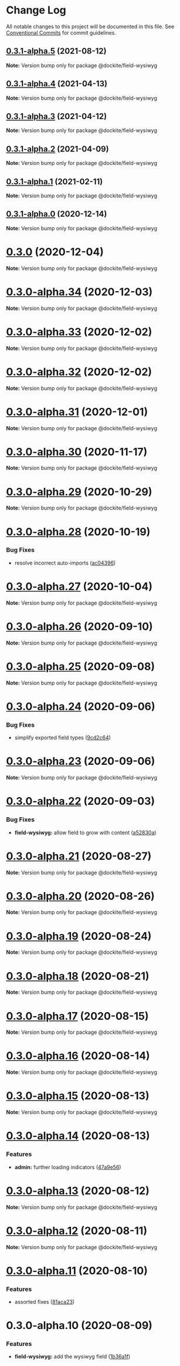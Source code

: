 # Change Log

All notable changes to this project will be documented in this file.
See [Conventional Commits](https://conventionalcommits.org) for commit guidelines.

## [0.3.1-alpha.5](https://github.com/dockite/dockite/compare/@dockite/field-wysiwyg@0.3.1-alpha.4...@dockite/field-wysiwyg@0.3.1-alpha.5) (2021-08-12)

**Note:** Version bump only for package @dockite/field-wysiwyg





## [0.3.1-alpha.4](https://github.com/dockite/dockite/compare/@dockite/field-wysiwyg@0.3.1-alpha.3...@dockite/field-wysiwyg@0.3.1-alpha.4) (2021-04-13)

**Note:** Version bump only for package @dockite/field-wysiwyg





## [0.3.1-alpha.3](https://github.com/dockite/dockite/compare/@dockite/field-wysiwyg@0.3.1-alpha.2...@dockite/field-wysiwyg@0.3.1-alpha.3) (2021-04-12)

**Note:** Version bump only for package @dockite/field-wysiwyg





## [0.3.1-alpha.2](https://github.com/dockite/dockite/compare/@dockite/field-wysiwyg@0.3.1-alpha.1...@dockite/field-wysiwyg@0.3.1-alpha.2) (2021-04-09)

**Note:** Version bump only for package @dockite/field-wysiwyg





## [0.3.1-alpha.1](https://github.com/dockite/dockite/compare/@dockite/field-wysiwyg@0.3.1-alpha.0...@dockite/field-wysiwyg@0.3.1-alpha.1) (2021-02-11)

**Note:** Version bump only for package @dockite/field-wysiwyg





## [0.3.1-alpha.0](https://github.com/dockite/dockite/compare/@dockite/field-wysiwyg@0.3.0...@dockite/field-wysiwyg@0.3.1-alpha.0) (2020-12-14)

**Note:** Version bump only for package @dockite/field-wysiwyg





# [0.3.0](https://github.com/dockite/dockite/compare/@dockite/field-wysiwyg@0.3.0-alpha.34...@dockite/field-wysiwyg@0.3.0) (2020-12-04)

**Note:** Version bump only for package @dockite/field-wysiwyg





# [0.3.0-alpha.34](https://github.com/dockite/dockite/compare/@dockite/field-wysiwyg@0.3.0-alpha.33...@dockite/field-wysiwyg@0.3.0-alpha.34) (2020-12-03)

**Note:** Version bump only for package @dockite/field-wysiwyg





# [0.3.0-alpha.33](https://github.com/dockite/dockite/compare/@dockite/field-wysiwyg@0.3.0-alpha.32...@dockite/field-wysiwyg@0.3.0-alpha.33) (2020-12-02)

**Note:** Version bump only for package @dockite/field-wysiwyg





# [0.3.0-alpha.32](https://github.com/dockite/dockite/compare/@dockite/field-wysiwyg@0.3.0-alpha.31...@dockite/field-wysiwyg@0.3.0-alpha.32) (2020-12-02)

**Note:** Version bump only for package @dockite/field-wysiwyg





# [0.3.0-alpha.31](https://github.com/dockite/dockite/compare/@dockite/field-wysiwyg@0.3.0-alpha.30...@dockite/field-wysiwyg@0.3.0-alpha.31) (2020-12-01)

**Note:** Version bump only for package @dockite/field-wysiwyg





# [0.3.0-alpha.30](https://github.com/dockite/dockite/compare/@dockite/field-wysiwyg@0.3.0-alpha.29...@dockite/field-wysiwyg@0.3.0-alpha.30) (2020-11-17)

**Note:** Version bump only for package @dockite/field-wysiwyg





# [0.3.0-alpha.29](https://github.com/dockite/dockite/compare/@dockite/field-wysiwyg@0.3.0-alpha.28...@dockite/field-wysiwyg@0.3.0-alpha.29) (2020-10-29)

**Note:** Version bump only for package @dockite/field-wysiwyg





# [0.3.0-alpha.28](https://github.com/dockite/dockite/compare/@dockite/field-wysiwyg@0.3.0-alpha.27...@dockite/field-wysiwyg@0.3.0-alpha.28) (2020-10-19)


### Bug Fixes

* resolve incorrect auto-imports ([ac04396](https://github.com/dockite/dockite/commit/ac04396303f2b3cdef635636973b5efcb934d771))





# [0.3.0-alpha.27](https://github.com/dockite/dockite/compare/@dockite/field-wysiwyg@0.3.0-alpha.26...@dockite/field-wysiwyg@0.3.0-alpha.27) (2020-10-04)

**Note:** Version bump only for package @dockite/field-wysiwyg





# [0.3.0-alpha.26](https://github.com/dockite/dockite/compare/@dockite/field-wysiwyg@0.3.0-alpha.25...@dockite/field-wysiwyg@0.3.0-alpha.26) (2020-09-10)

**Note:** Version bump only for package @dockite/field-wysiwyg





# [0.3.0-alpha.25](https://github.com/dockite/dockite/compare/@dockite/field-wysiwyg@0.3.0-alpha.24...@dockite/field-wysiwyg@0.3.0-alpha.25) (2020-09-08)

**Note:** Version bump only for package @dockite/field-wysiwyg





# [0.3.0-alpha.24](https://github.com/dockite/dockite/compare/@dockite/field-wysiwyg@0.3.0-alpha.23...@dockite/field-wysiwyg@0.3.0-alpha.24) (2020-09-06)


### Bug Fixes

* simplify exported field types ([9cd2c64](https://github.com/dockite/dockite/commit/9cd2c64a8bdce7ab78cd6653e03547950df15d42))





# [0.3.0-alpha.23](https://github.com/dockite/dockite/compare/@dockite/field-wysiwyg@0.3.0-alpha.22...@dockite/field-wysiwyg@0.3.0-alpha.23) (2020-09-06)

**Note:** Version bump only for package @dockite/field-wysiwyg





# [0.3.0-alpha.22](https://github.com/dockite/dockite/compare/@dockite/field-wysiwyg@0.3.0-alpha.21...@dockite/field-wysiwyg@0.3.0-alpha.22) (2020-09-03)


### Bug Fixes

* **field-wysiwyg:** allow field to grow with content ([a52830a](https://github.com/dockite/dockite/commit/a52830ad5663850686e5982f4ba19ab3ae295837))





# [0.3.0-alpha.21](https://github.com/dockite/dockite/compare/@dockite/field-wysiwyg@0.3.0-alpha.20...@dockite/field-wysiwyg@0.3.0-alpha.21) (2020-08-27)

**Note:** Version bump only for package @dockite/field-wysiwyg





# [0.3.0-alpha.20](https://github.com/dockite/dockite/compare/@dockite/field-wysiwyg@0.3.0-alpha.19...@dockite/field-wysiwyg@0.3.0-alpha.20) (2020-08-26)

**Note:** Version bump only for package @dockite/field-wysiwyg





# [0.3.0-alpha.19](https://github.com/dockite/dockite/compare/@dockite/field-wysiwyg@0.3.0-alpha.18...@dockite/field-wysiwyg@0.3.0-alpha.19) (2020-08-24)

**Note:** Version bump only for package @dockite/field-wysiwyg





# [0.3.0-alpha.18](https://github.com/dockite/dockite/compare/@dockite/field-wysiwyg@0.3.0-alpha.17...@dockite/field-wysiwyg@0.3.0-alpha.18) (2020-08-21)

**Note:** Version bump only for package @dockite/field-wysiwyg





# [0.3.0-alpha.17](https://github.com/dockite/dockite/compare/@dockite/field-wysiwyg@0.3.0-alpha.16...@dockite/field-wysiwyg@0.3.0-alpha.17) (2020-08-15)

**Note:** Version bump only for package @dockite/field-wysiwyg





# [0.3.0-alpha.16](https://github.com/dockite/dockite/compare/@dockite/field-wysiwyg@0.3.0-alpha.15...@dockite/field-wysiwyg@0.3.0-alpha.16) (2020-08-14)

**Note:** Version bump only for package @dockite/field-wysiwyg





# [0.3.0-alpha.15](https://github.com/dockite/dockite/compare/@dockite/field-wysiwyg@0.3.0-alpha.14...@dockite/field-wysiwyg@0.3.0-alpha.15) (2020-08-13)

**Note:** Version bump only for package @dockite/field-wysiwyg





# [0.3.0-alpha.14](https://github.com/dockite/dockite/compare/@dockite/field-wysiwyg@0.3.0-alpha.13...@dockite/field-wysiwyg@0.3.0-alpha.14) (2020-08-13)


### Features

* **admin:** further loading indicators ([47a9e56](https://github.com/dockite/dockite/commit/47a9e561117d5c9d80178ceb08103feeb151d3eb))





# [0.3.0-alpha.13](https://github.com/dockite/dockite/compare/@dockite/field-wysiwyg@0.3.0-alpha.12...@dockite/field-wysiwyg@0.3.0-alpha.13) (2020-08-12)

**Note:** Version bump only for package @dockite/field-wysiwyg





# [0.3.0-alpha.12](https://github.com/dockite/dockite/compare/@dockite/field-wysiwyg@0.3.0-alpha.11...@dockite/field-wysiwyg@0.3.0-alpha.12) (2020-08-11)

**Note:** Version bump only for package @dockite/field-wysiwyg





# [0.3.0-alpha.11](https://github.com/dockite/dockite/compare/@dockite/field-wysiwyg@0.3.0-alpha.10...@dockite/field-wysiwyg@0.3.0-alpha.11) (2020-08-10)


### Features

* assorted fixes ([81aca23](https://github.com/dockite/dockite/commit/81aca238c2025a667d589e8ee467979b6e7f66ca))





# 0.3.0-alpha.10 (2020-08-09)


### Features

* **field-wysiwyg:** add the wysiwyg field ([1b36a1f](https://github.com/dockite/dockite/commit/1b36a1f2c4332b08f1681ed7eb4e7d094b73221b))
